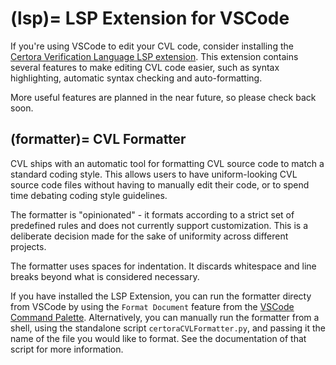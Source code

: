 (lsp)=
LSP Extension for VSCode
========================

If you're using VSCode to edit your CVL code, consider installing the
[Certora Verification Language LSP extension](https://marketplace.visualstudio.com/items?itemName=Certora.evmspec-lsp).
This extension contains several features to make editing CVL code easier,
such as syntax highlighting, automatic syntax checking and auto-formatting.

More useful features are planned in the near future, so please check back soon.

(formatter)=
CVL Formatter
-------------

CVL ships with an automatic tool for formatting CVL source code to
match a standard coding style. This allows users to have uniform-looking
CVL source code files without having to manually edit their code,
or to spend time debating coding style guidelines.

The formatter is "opinionated" - it formats according to a strict set of
predefined rules and does not currently support customization. This is
a deliberate decision made for the sake of uniformity across different projects.

The formatter uses spaces for indentation. It discards whitespace and line breaks
beyond what is considered necessary.

If you have installed the LSP Extension, you can run the formatter directy from
VSCode by using the `Format Document` feature from the [VSCode Command Palette](https://code.visualstudio.com/docs/getstarted/userinterface#_command-palette). Alternatively, you can manually run the formatter
from a shell, using the standalone script `certoraCVLFormatter.py`, and passing it
the name of the file you would like to format. See the documentation of that script
for more information.